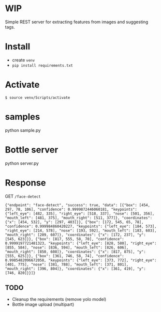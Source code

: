 # WIP

Simple REST server for extracting features from images and suggesting tags.


# Install

- create `venv`
- `pip install requirements.txt`

# Activate

`$ source venv/Scripts/activate`


# samples

python sample.py

# Bottle server

python server.py

# Response

GET `/face-detect`

```
{"endpoint": "face-detect", "success": true, "data": [{"box": [454, 297, 78, 106], "confidence": 0.9999872446060181, "keypoints": {"left_eye": [482, 335], "right_eye": [518, 337], "nose": [501, 356], "mouth_left": [481, 375], "mouth_right": [511, 377]}, "coordinates": {"x": [454, 532], "y": [297, 403]}}, {"box": [172, 545, 65, 78], "confidence": 0.999984860420227, "keypoints": {"left_eye": [184, 573], "right_eye": [214, 578], "nose": [193, 592], "mouth_left": [183, 603], "mouth_right": [209, 607]}, "coordinates": {"x": [172, 237], "y": [545, 623]}}, {"box": [817, 555, 58, 70], "confidence": 0.9999197721481323, "keypoints": {"left_eye": [828, 580], "right_eye": [855, 584], "nose": [836, 594], "mouth_left": [826, 606], "mouth_right": [850, 608]}, "coordinates": {"x": [817, 875], "y": [555, 625]}}, {"box": [361, 746, 58, 74], "confidence": 0.9985482096672058, "keypoints": {"left_eye": [373, 772], "right_eye": [401, 775], "nose": [381, 788], "mouth_left": [371, 801], "mouth_right": [396, 804]}, "coordinates": {"x": [361, 419], "y": [746, 820]}}]}
```


## TODO

- Cleanup the requirements (remove yolo model)
- Bottle image upload (multipart)